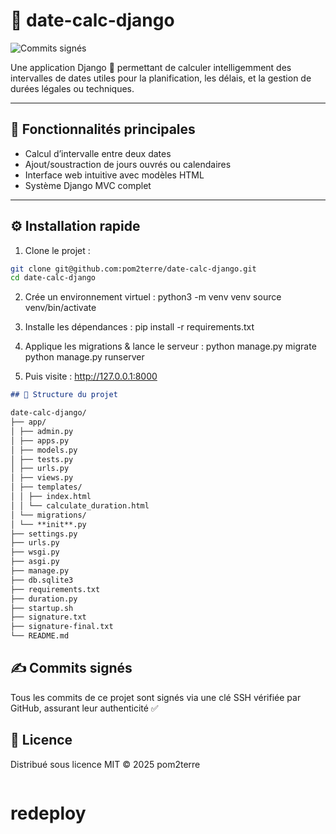 # 📅 date-calc-django

![Commits signés](https://img.shields.io/badge/Commits-Vérifiés-green?style=flat-square&logo=github)

Une application Django 🐍 permettant de calculer intelligemment des intervalles de dates utiles pour la planification, les délais, et la gestion de durées légales ou techniques.

---

## 🚀 Fonctionnalités principales

- Calcul d’intervalle entre deux dates
- Ajout/soustraction de jours ouvrés ou calendaires
- Interface web intuitive avec modèles HTML
- Système Django MVC complet

---

## ⚙️ Installation rapide

1. Clone le projet :

```bash
git clone git@github.com:pom2terre/date-calc-django.git
cd date-calc-django
```

2. Crée un environnement virtuel :
   python3 -m venv venv
   source venv/bin/activate

3. Installe les dépendances :
   pip install -r requirements.txt

4. Applique les migrations & lance le serveur :
   python manage.py migrate
   python manage.py runserver

5. Puis visite : http://127.0.0.1:8000

```markdown
## 📂 Structure du projet

date-calc-django/
├── app/
│ ├── admin.py
│ ├── apps.py
│ ├── models.py
│ ├── tests.py
│ ├── urls.py
│ ├── views.py
│ ├── templates/
│ │ ├── index.html
│ │ └── calculate_duration.html
│ └── migrations/
│ └── **init**.py
├── settings.py
├── urls.py
├── wsgi.py
├── asgi.py
├── manage.py
├── db.sqlite3
├── requirements.txt
├── duration.py
├── startup.sh
├── signature.txt
├── signature-final.txt
└── README.md
```

## ✍️ Commits signés

Tous les commits de ce projet sont signés via une clé SSH vérifiée par GitHub, assurant leur authenticité ✅

## 📜 Licence

Distribué sous licence MIT
© 2025 pom2terre

```

```
# redeploy
